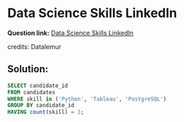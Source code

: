 # Data Science Skills LinkedIn

**Question link:** [Data Science Skills LinkedIn](https://datalemur.com/questions/matching-skills)

credits: Datalemur

## Solution:
```sql
SELECT candidate_id
FROM candidates
WHERE skill in ('Python', 'Tableau', 'PostgreSQL')
GROUP BY candidate_id
HAVING count(skill) = 3;
```